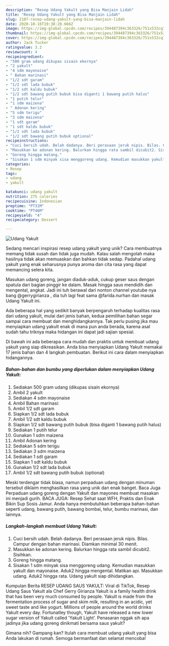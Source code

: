 ```yaml
---
description: "Resep Udang Yakult yang Bisa Manjain Lidah"
title: "Resep Udang Yakult yang Bisa Manjain Lidah"
slug: 2107-resep-udang-yakult-yang-bisa-manjain-lidah
date: 2020-10-16T19:38:20.666Z
image: https://img-global.cpcdn.com/recipes/394487394c363326/751x532cq70/udang-yakult-foto-resep-utama.jpg
thumbnail: https://img-global.cpcdn.com/recipes/394487394c363326/751x532cq70/udang-yakult-foto-resep-utama.jpg
cover: https://img-global.cpcdn.com/recipes/394487394c363326/751x532cq70/udang-yakult-foto-resep-utama.jpg
author: Jack Tucker
ratingvalue: 3.2
reviewcount: 4
recipeingredient:
- "500 gram udang dikupas sisain ekornya"
- "2 yakult"
- "4 sdm mayonaise"
- " Bahan marinasi"
- "1/2 sdt garam"
- "1/2 sdt lada bubuk"
- "1/2 sdt kaldu bubuk"
- "1/2 sdt bawang putih bubuk bisa diganti 1 bawang putih halus"
- "1 putih telur"
- "1 sdm maizena"
- " Adonan kering"
- "5 sdm terigu"
- "3 sdm maizena"
- "1 sdt garam"
- "1 sdt kaldu bubuk"
- "1/2 sdt lada bubuk"
- "1/2 sdt bawang putih bubuk optional"
recipeinstructions:
- "Cuci bersih udah. Belah dadanya. Beri perasaan jeruk nipis. Bilas. Campur dengan bahan marinasi. Diamkan minimal 30 menit."
- "Masukkan ke adonan kering. Balurkan hingga rata sambil dicubit2. Sisihkan."
- "Goreng hingga matang."
- "Sisakan 1 sdm minyak sisa menggoreng udang. Kemudian masukkan yakult dan mayonaise. Aduk2 hingga mengental. Matikan api. Masukkan udang. Aduk2 hingga rata. Udang yakult siap dihidangkan."
categories:
- Resep
tags:
- udang
- yakult

katakunci: udang yakult 
nutrition: 275 calories
recipecuisine: Indonesian
preptime: "PT31M"
cooktime: "PT46M"
recipeyield: "4"
recipecategory: Dessert

---
```



![Udang Yakult](https://img-global.cpcdn.com/recipes/394487394c363326/751x532cq70/udang-yakult-foto-resep-utama.jpg)

Sedang mencari inspirasi resep udang yakult yang unik? Cara membuatnya memang tidak susah dan tidak juga mudah. Kalau salah mengolah maka hasilnya tidak akan memuaskan dan bahkan tidak sedap. Padahal udang yakult yang enak seharusnya punya aroma dan cita rasa yang dapat memancing selera kita.

Masukan udang goreng, jangan diaduk-aduk, cukup geser saus dengan spatula dari bagian pinggir ke dalam. Masak hingga saus mendidih dan mengental, angkat. Jadi ini tuh berawal dari nonton channel youtube nya bang @gerrygirianza , dia tuh lagi feat sama @farida.nurhan dan masak Udang Yakult ini.

Ada beberapa hal yang sedikit banyak berpengaruh terhadap kualitas rasa dari udang yakult, mulai dari jenis bahan, kedua pemilihan bahan segar sampai cara membuat dan menghidangkannya. Tak perlu pusing jika mau menyiapkan udang yakult enak di mana pun anda berada, karena asal sudah tahu triknya maka hidangan ini dapat jadi sajian spesial.


Di bawah ini ada beberapa cara mudah dan praktis untuk membuat udang yakult yang siap dikreasikan. Anda bisa menyiapkan Udang Yakult memakai 17 jenis bahan dan 4 langkah pembuatan. Berikut ini cara dalam menyiapkan hidangannya.

<!--inarticleads1-->

##### Bahan-bahan dan bumbu yang diperlukan dalam menyiapkan Udang Yakult:

1. Sediakan 500 gram udang (dikupas sisain ekornya)
1. Ambil 2 yakult
1. Sediakan 4 sdm mayonaise
1. Ambil  Bahan marinasi:
1. Ambil 1/2 sdt garam
1. Siapkan 1/2 sdt lada bubuk
1. Ambil 1/2 sdt kaldu bubuk
1. Siapkan 1/2 sdt bawang putih bubuk (bisa diganti 1 bawang putih halus)
1. Sediakan 1 putih telur
1. Gunakan 1 sdm maizena
1. Ambil  Adonan kering
1. Sediakan 5 sdm terigu
1. Sediakan 3 sdm maizena
1. Sediakan 1 sdt garam
1. Siapkan 1 sdt kaldu bubuk
1. Gunakan 1/2 sdt lada bubuk
1. Ambil 1/2 sdt bawang putih bubuk (optional)


Meski terdengar tidak biasa, namun perpaduan udang dengan minuman tersebut diklaim menghasilkan rasa yang unik dan enak banget. Baca Juga Perpaduan udang goreng dengan Yakult dan mayones membuat masakan ini menjadi gurih. BACA JUGA: Resep Sehat saat WFH, Praktis dan Enak Bikin Sup Sosis Jamur. Anda hanya membutuhkan beberapa bahan-bahan seperti udang, bawang putih, bawang bombai, telur, bumbu marinasi, dan lainnya. 

<!--inarticleads2-->

##### Langkah-langkah membuat Udang Yakult:

1. Cuci bersih udah. Belah dadanya. Beri perasaan jeruk nipis. Bilas. Campur dengan bahan marinasi. Diamkan minimal 30 menit.
1. Masukkan ke adonan kering. Balurkan hingga rata sambil dicubit2. Sisihkan.
1. Goreng hingga matang.
1. Sisakan 1 sdm minyak sisa menggoreng udang. Kemudian masukkan yakult dan mayonaise. Aduk2 hingga mengental. Matikan api. Masukkan udang. Aduk2 hingga rata. Udang yakult siap dihidangkan.


Kumpulan Berita RESEP UDANG SAUS YAKULT: Viral di TikTok, Resep Udang Saus Yakult ala Chef Gerry Girianza Yakult is a family health drink that has been very much consumed by people. Yakult is made from the fermentation process of sugar and skim milk, resulting in an acidic, yet sweet taste and like yogurt. Millions of people around the world drinks Yakult every day. Fortunatley though, Yakult have released a new lower sugar version of Yakult called &#39;Yakult Light&#39;. Penasaran nggak sih apa jadinya jika udang goreng dinikmati bersama saus yakult? 

Gimana nih? Gampang kan? Itulah cara membuat udang yakult yang bisa Anda lakukan di rumah. Semoga bermanfaat dan selamat mencoba!
